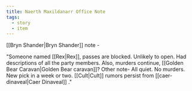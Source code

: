 ```yaml
---
title: Naerth Maxildanarr Office Note
tags:
  - story
  - item
---
```


[[Bryn Shander|Bryn Shander]] note - 

"Someone named [[Rex|Rex]], passes are blocked. Unlikely to open. Had descriptions of all the party members. Also, murders continue, [[Golden Bear Caravan|Golden Bear caravan]]? Other note- All quiet. No murders. New pick in a week or two. [[Cult|Cult]] rumors persist from [[caer-dinaveal|Caer Dinaveal]] ."